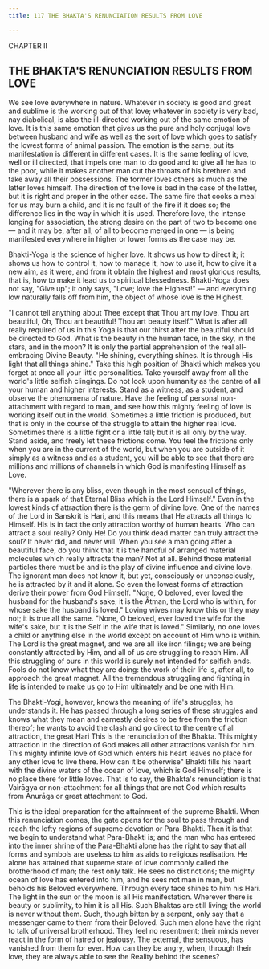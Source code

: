 ```yaml
---
title: 117 THE BHAKTA'S RENUNCIATION RESULTS FROM LOVE

---
```

  

CHAPTER II

## THE BHAKTA'S RENUNCIATION RESULTS FROM LOVE

We see love everywhere in nature. Whatever in society is good and great
and sublime is the working out of that love; whatever in society is very
bad, nay diabolical, is also the ill-directed working out of the same
emotion of love. It is this same emotion that gives us the pure and holy
conjugal love between husband and wife as well as the sort of love which
goes to satisfy the lowest forms of animal passion. The emotion is the
same, but its manifestation is different in different cases. It is the
same feeling of love, well or ill directed, that impels one man to do
good and to give all he has to the poor, while it makes another man cut
the throats of his brethren and take away all their possessions. The
former loves others as much as the latter loves himself. The direction
of the love is bad in the case of the latter, but it is right and proper
in the other case. The same fire that cooks a meal for us may burn a
child, and it is no fault of the fire if it does so; the difference lies
in the way in which it is used. Therefore love, the intense longing for
association, the strong desire on the part of two to become one — and it
may be, after all, of all to become merged in one — is being manifested
everywhere in higher or lower forms as the case may be.

Bhakti-Yoga is the science of higher love. It shows us how to direct it;
it shows us how to control it, how to manage it, how to use it, how to
give it a new aim, as it were, and from it obtain the highest and most
glorious results, that is, how to make it lead us to spiritual
blessedness. Bhakti-Yoga does not say, "Give up"; it only says, "Love;
love the Highest!" — and everything low naturally falls off from him,
the object of whose love is the Highest.

"I cannot tell anything about Thee except that Thou art my love. Thou
art beautiful, Oh, Thou art beautiful! Thou art beauty itself." What is
after all really required of us in this Yoga is that our thirst after
the beautiful should be directed to God. What is the beauty in the human
face, in the sky, in the stars, and in the moon? It is only the partial
apprehension of the real all-embracing Divine Beauty. "He shining,
everything shines. It is through His light that all things shine." Take
this high position of Bhakti which makes you forget at once all your
little personalities. Take yourself away from all the world's little
selfish clingings. Do not look upon humanity as the centre of all your
human and higher interests. Stand as a witness, as a student, and
observe the phenomena of nature. Have the feeling of personal
non-attachment with regard to man, and see how this mighty feeling of
love is working itself out in the world. Sometimes a little friction is
produced, but that is only in the course of the struggle to attain the
higher real love. Sometimes there is a little fight or a little fall;
but it is all only by the way. Stand aside, and freely let these
frictions come. You feel the frictions only when you are in the current
of the world, but when you are outside of it simply as a witness and as
a student, you will be able to see that there are millions and millions
of channels in which God is manifesting Himself as Love.

"Wherever there is any bliss, even though in the most sensual of things,
there is a spark of that Eternal Bliss which is the Lord Himself." Even
in the lowest kinds of attraction there is the germ of divine love. One
of the names of the Lord in Sanskrit is Hari, and this means that He
attracts all things to Himself. His is in fact the only attraction
worthy of human hearts. Who can attract a soul really? Only He! Do you
think dead matter can truly attract the soul? It never did, and never
will. When you see a man going after a beautiful face, do you think that
it is the handful of arranged material molecules which really attracts
the man? Not at all. Behind those material particles there must be and
is the play of divine influence and divine love. The ignorant man does
not know it, but yet, consciously or unconsciously, he is attracted by
it and it alone. So even the lowest forms of attraction derive their
power from God Himself. "None, O beloved, ever loved the husband for the
husband's sake; it is the Âtman, the Lord who is within, for whose sake
the husband is loved." Loving wives may know this or they may not; it is
true all the same. "None, O beloved, ever loved the wife for the wife's
sake, but it is the Self in the wife that is loved." Similarly, no one
loves a child or anything else in the world except on account of Him who
is within. The Lord is the great magnet, and we are all like iron
filings; we are being constantly attracted by Him, and all of us are
struggling to reach Him. All this struggling of ours in this world is
surely not intended for selfish ends. Fools do not know what they are
doing: the work of their life is, after all, to approach the great
magnet. All the tremendous struggling and fighting in life is intended
to make us go to Him ultimately and be one with Him.

The Bhakti-Yogi, however, knows the meaning of life's struggles; he
understands it. He has passed through a long series of these struggles
and knows what they mean and earnestly desires to be free from the
friction thereof; he wants to avoid the clash and go direct to the
centre of all attraction, the great Hari This is the renunciation of the
Bhakta. This mighty attraction in the direction of God makes all other
attractions vanish for him. This mighty infinite love of God which
enters his heart leaves no place for any other love to live there. How
can it be otherwise" Bhakti fills his heart with the divine waters of
the ocean of love, which is God Himself; there is no place there for
little loves. That is to say, the Bhakta's renunciation is that Vairāgya
or non-attachment for all things that are not God which results from
Anurāga or great attachment to God.

This is the ideal preparation for the attainment of the supreme Bhakti.
When this renunciation comes, the gate opens for the soul to pass
through and reach the lofty regions of supreme devotion or Para-Bhakti.
Then it is that we begin to understand what Para-Bhakti is; and the man
who has entered into the inner shrine of the Para-Bhakti alone has the
right to say that all forms and symbols are useless to him as aids to
religious realisation. He alone has attained that supreme state of love
commonly called the brotherhood of man; the rest only talk. He sees no
distinctions; the mighty ocean of love has entered into him, and he sees
not man in man, but beholds his Beloved everywhere. Through every face
shines to him his Hari. The light in the sun or the moon is all His
manifestation. Wherever there is beauty or sublimity, to him it is all
His. Such Bhaktas are still living; the world is never without them.
Such, though bitten by a serpent, only say that a messenger came to them
from their Beloved. Such men alone have the right to talk of universal
brotherhood. They feel no resentment; their minds never react in the
form of hatred or jealousy. The external, the sensuous, has vanished
from them for ever. How can they be angry, when, through their love,
they are always able to see the Reality behind the scenes?
